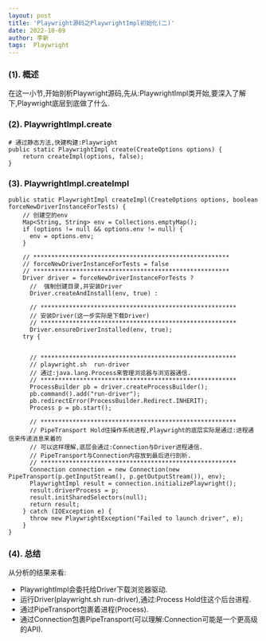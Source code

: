 ```yaml
---
layout: post
title: 'Playwright源码之PlaywrightImpl初始化(二)'
date: 2022-10-09
author: 李新
tags:  Playwright
---
```


### (1). 概述
在这一小节,开始剖析Playwright源码,先从:PlaywrightImpl类开始,要深入了解下,Playwright底层到底做了什么.   
### (2). PlaywrightImpl.create
```
# 通过静态方法,快建构建:Playwright
public static PlaywrightImpl create(CreateOptions options) {
	return createImpl(options, false);
}
```
### (3). PlaywrightImpl.createImpl
```
public static PlaywrightImpl createImpl(CreateOptions options, boolean forceNewDriverInstanceForTests) {
	// 创建空的env
	Map<String, String> env = Collections.emptyMap();
	if (options != null && options.env != null) {
	  env = options.env;
	}
	
	// *******************************************************
	// forceNewDriverInstanceForTests = false
	// *******************************************************
	Driver driver = forceNewDriverInstanceForTests ?
	  //  强制创建目录,并安装Driver
	  Driver.createAndInstall(env, true) :
	  
	  // *******************************************************
	  // 安装Driver(这一步实际是下载Driver)
	  // *******************************************************
	  Driver.ensureDriverInstalled(env, true);
	try {
		
	  
	  // *******************************************************
	  // playwright.sh 	run-driver
	  // 通过:java.lang.Process来管理浏览器与浏览器通信.
	  // *******************************************************
	  ProcessBuilder pb = driver.createProcessBuilder();
	  pb.command().add("run-driver");
	  pb.redirectError(ProcessBuilder.Redirect.INHERIT);
	  Process p = pb.start();
	  
	  // *******************************************************
	  // PipeTransport Hold住操作系统进程,Playwright的底层实际是通过:进程通信来传递消息来着的
	  // 可以这样理解,底层会通过:Connection与Driver进程通信.
	  // PipeTransport与Connection内容放到最后进行剖析.
	  // *******************************************************
	  Connection connection = new Connection(new PipeTransport(p.getInputStream(), p.getOutputStream()), env);
  	  PlaywrightImpl result = connection.initializePlaywright();
	  result.driverProcess = p;
	  result.initSharedSelectors(null);
	  return result;
	} catch (IOException e) {
	  throw new PlaywrightException("Failed to launch driver", e);
	}
}
```
### (4). 总结
从分析的结果来看:  
+ PlaywrightImpl会委托给Driver下载浏览器驱动. 
+ 运行Driver(playwright.sh run-driver),通过:Process Hold住这个后台进程.     
+ 通过PipeTransport包裹着进程(Process). 
+ 通过Connection包裹PipeTransport(可以理解:Connection可能是一个更高级的API).  